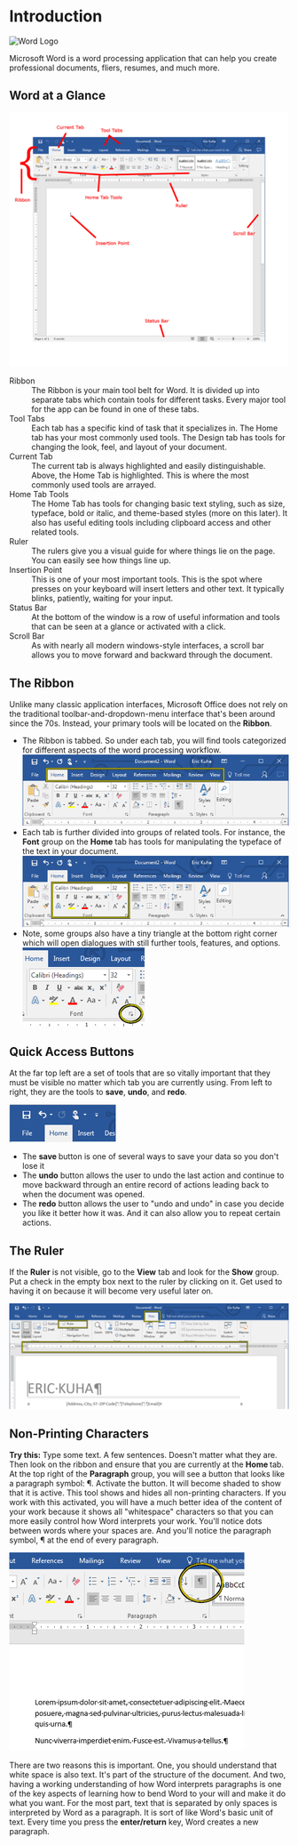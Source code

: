 # Introduction
![Word Logo](https://upload.wikimedia.org/wikipedia/commons/4/4f/Microsoft_Word_2013_logo.svg)

Microsoft Word is a word processing application that can help you create professional documents, fliers, resumes, and much more.

## Word at a Glance</h2>

![Word](images/w1_window_layout.png)
<dl>
<dt>Ribbon</dt>
<dd>The Ribbon is your main tool belt for Word. It is divided up into separate tabs which contain tools for different tasks. Every major tool for the app can be found in one of these tabs.</dd>
<dt>Tool Tabs</dt>
<dd>Each tab has a specific kind of task that it specializes in.  The Home tab has your most commonly used tools. The Design tab has tools for changing the look, feel, and layout of your document.</dd>
<dt>Current Tab</dt>
<dd>The current tab is always highlighted and easily distinguishable. Above, the Home Tab is highlighted. This is where the most commonly used tools are arrayed.</dd>
<dt>Home Tab Tools</dt>
<dd>The Home Tab has tools for changing basic text styling, such as size, typeface, bold or italic, and theme-based styles (more on this later). It also has useful editing tools including clipboard access and other related tools.</dd>
<dt>Ruler</dt>
<dd>The rulers give you a visual guide for where things lie on the page.  You can easily see how things line up.</dd>
<dt>Insertion Point</dt>
<dd>This is one of your most important tools.  This is the spot where presses on your keyboard will insert letters and other text. It typically blinks, patiently, waiting for your input.</dd>
<dt>Status Bar</dt>
<dd>At the bottom of the window is a row of useful information and tools that can be seen at a glance or activated with a click.</dd>
<dt>Scroll Bar</dt>
<dd>As with nearly all modern windows-style interfaces, a scroll bar allows you to move forward and backward through the document.</dd>
</dl>

## The Ribbon

Unlike many classic application interfaces, Microsoft Office does not rely on the traditional toolbar-and-dropdown-menu interface that's been around since the 70s. Instead, your primary tools will be located on the **Ribbon**.

* The Ribbon is tabbed. So under each tab, you will find tools categorized for different aspects of the word processing workflow. ![w1](images/w1_ribbon_highlight.png)
* Each tab is further divided into groups of related tools. For instance, the **Font** group on the **Home** tab has tools for manipulating the typeface of the text in your document. ![font group](images/w1_group_highlight.png)
* Note, some groups also have a tiny triangle at the bottom right corner which will open dialogues with still further tools, features, and options. <br />![more tools](images/w1_more_tools_highlight.png)

## Quick Access Buttons

At the far top left are a set of tools that are so vitally important that they must be visible no matter which tab you are currently using. From left to right, they are the tools to <strong>save</strong>, <strong>undo</strong>, and <strong>redo</strong>.

![](images/w1_quick_access.png)

* The <strong>save </strong>button is one of several ways to save your data so you don't lose it
* The <strong>undo</strong> button allows the user to undo the last action and continue to move backward through an entire record of actions leading back to when the document was opened.
* The <strong>redo</strong> button allows the user to "undo and undo" in case you decide you like it better how it was. And it can also allow you to repeat certain actions.


## The Ruler

If the <strong>Ruler</strong> is not visible, go to the <strong>View</strong> tab and look for the <strong>Show</strong> group. Put a check in the empty box next to the ruler by clicking on it. Get used to having it on because it will become very useful later on.

![](images/w1_ruler_overview.png)

## Non-Printing Characters

**Try this:** Type some text.  A few sentences.  Doesn't matter what they are. Then look on the ribbon and ensure that you are currently at the <strong>Home </strong>tab. At the top right of the <strong>Paragraph</strong> group, you will see a button that looks like a paragraph symbol: &para;. Activate the button.  It will become shaded to show that it is active.  This tool shows and hides all non-printing characters. If you work with this activated, you will have a much better idea of the content of your work because it shows all "whitespace" characters so that you can more easily control how Word interprets your work. You'll notice dots between words where your spaces are. And you'll notice the paragraph symbol, &para; at the end of every paragraph.

![](images/w1_non-printing_characters.png)

There are two reasons this is important.  One, you should understand that white space is also text. It's part of the structure of the document. And two, having a working understanding of how Word interprets paragraphs is one of the key aspects of learning how to bend Word to your will and make it do what you want.  For the most part, text that is separated by only spaces is interpreted by Word as a paragraph. It is sort of like Word's basic unit of text. Every time you press the <strong>enter/return</strong> key, Word creates a new paragraph.
